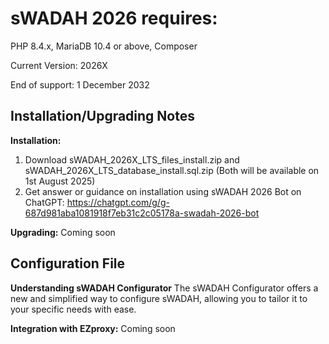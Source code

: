 # sWADAH 2026 requires:

PHP 8.4.x, MariaDB 10.4 or above, Composer

Current Version: 2026X

End of support: 1 December 2032

## Installation/Upgrading Notes

**Installation:**

1. Download sWADAH\_2026X\_LTS\_files\_install.zip and sWADAH\_2026X\_LTS\_database\_install.sql.zip (Both will be available on 1st August 2025)
2. Get answer or guidance on installation using sWADAH 2026 Bot on ChatGPT: https://chatgpt.com/g/g-687d981aba1081918f7eb31c2c05178a-swadah-2026-bot



**Upgrading:**
Coming soon

## Configuration File

**Understanding sWADAH Configurator**
The sWADAH Configurator offers a new and simplified way to configure sWADAH, allowing you to tailor it to your specific needs with ease.

**Integration with EZproxy:**
Coming soon

